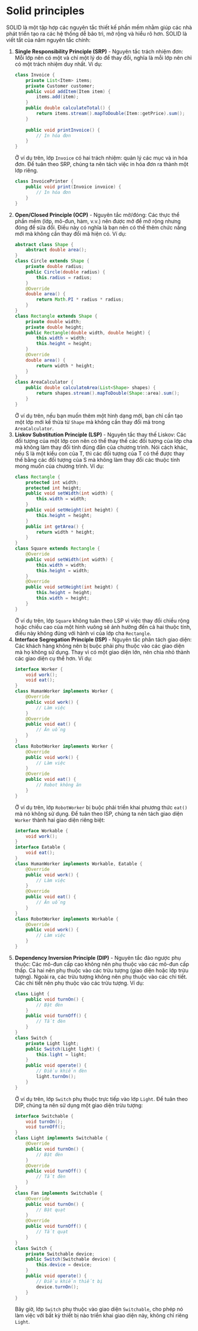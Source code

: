 # Solid principles

SOLID là một tập hợp các nguyên tắc thiết kế phần mềm nhằm giúp các nhà phát triển tạo ra các hệ thống dễ bảo trì, mở
rộng và hiểu rõ hơn. SOLID là viết tắt của năm nguyên tắc chính:

1. **Single Responsibility Principle (SRP)** - Nguyên tắc trách nhiệm đơn: Mỗi lớp nên có một và chỉ một lý do để thay
   đổi, nghĩa là mỗi lớp nên chỉ có một trách nhiệm duy nhất.
   Vi dụ:
    ```java
    class Invoice {
        private List<Item> items;   
        private Customer customer;
        public void addItem(Item item) {
            items.add(item);
        }
        public double calculateTotal() {
            return items.stream().mapToDouble(Item::getPrice).sum();
        }
        
        public void printInvoice() {
            // In hóa đơn
        }
    }
    ```
   Ở ví dụ trên, lớp `Invoice` có hai trách nhiệm: quản lý các mục và in hóa đơn. Để tuân theo SRP, chúng ta nên tách
   việc in hóa đơn ra thành một lớp riêng.
    ```java
    class InvoicePrinter {
        public void print(Invoice invoice) {
            // In hóa đơn
        }
    }
    ```
2. **Open/Closed Principle (OCP)** - Nguyên tắc mở/đóng: Các thực thể phần mềm (lớp, mô-đun, hàm, v.v.) nên được mở để
   mở rộng nhưng đóng để sửa đổi. Điều này có nghĩa là bạn nên có thể thêm chức năng mới mà không cần thay đổi mã hiện
   có.
   Ví dụ:
    ```java
    abstract class Shape {
        abstract double area();
    }
    class Circle extends Shape {
        private double radius;
        public Circle(double radius) {
            this.radius = radius;
        }
        @Override
        double area() {
            return Math.PI * radius * radius;
        }
    }
    class Rectangle extends Shape {
        private double width;
        private double height;
        public Rectangle(double width, double height) {
            this.width = width;
            this.height = height;
        }
        @Override
        double area() {
            return width * height;
        }
    }
    class AreaCalculator {
        public double calculateArea(List<Shape> shapes) {
            return shapes.stream().mapToDouble(Shape::area).sum();
        }
    }
    ```
   Ở ví dụ trên, nếu bạn muốn thêm một hình dạng mới, bạn chỉ cần tạo một lớp mới kế thừa từ `Shape` mà không cần thay
   đổi mã trong `AreaCalculator`.
3. **Liskov Substitution Principle (LSP)** - Nguyên tắc thay thế Liskov: Các đối tượng của một lớp con nên có thể thay
   thế các đối tượng của lớp cha mà không làm thay đổi tính đúng đắn của chương trình. Nói cách khác, nếu S là một kiểu
   con của T, thì các đối tượng của T có thể được thay thế bằng các đối tượng của S mà không làm thay đổi các thuộc tính
   mong muốn của chương trình.
   Ví dụ:
    ```java
    class Rectangle {
        protected int width;
        protected int height;
        public void setWidth(int width) {
            this.width = width;
        }
        public void setHeight(int height) {
            this.height = height;
        }
        public int getArea() {
            return width * height;
        }
    }
    class Square extends Rectangle {
        @Override
        public void setWidth(int width) {
            this.width = width;
            this.height = width;
        }
        @Override
        public void setHeight(int height) {
            this.height = height;
            this.width = height;
        }
    }
    ```
   Ở ví dụ trên, lớp `Square` không tuân theo LSP vì việc thay đổi chiều rộng hoặc chiều cao của một hình vuông sẽ ảnh
   hưởng đến cả hai thuộc tính, điều này không đúng với hành vi của lớp cha `Rectangle`.
4. **Interface Segregation Principle (ISP)** - Nguyên tắc phân tách giao diện: Các khách hàng không nên bị buộc phải phụ
   thuộc vào các giao diện mà họ không sử dụng. Thay vì có một giao diện lớn, nên chia nhỏ thành các giao diện cụ thể
   hơn.
   Ví dụ:
    ```java
    interface Worker {
        void work();
        void eat();
    }
    class HumanWorker implements Worker {
        @Override
        public void work() {
            // Làm việc
        }
        @Override
        public void eat() {
            // Ăn uống
        }
    }
    class RobotWorker implements Worker {
        @Override
        public void work() {
            // Làm việc
        }
        @Override
        public void eat() {
            // Robot không ăn
        }
    }
   ```
   Ở ví dụ trên, lớp `RobotWorker` bị buộc phải triển khai phương thức `eat()` mà nó không sử dụng. Để tuân theo ISP,
   chúng ta nên tách giao diện `Worker` thành hai giao diện riêng biệt:
    ```java
    interface Workable {
        void work();
    }
    interface Eatable {
        void eat();
    }
    class HumanWorker implements Workable, Eatable {
        @Override
        public void work() {
            // Làm việc
        }
        @Override
        public void eat() {
            // Ăn uống
        }
    }
    class RobotWorker implements Workable {
        @Override
        public void work() {
            // Làm việc
        }
    }
    ```
5. **Dependency Inversion Principle (DIP)** - Nguyên tắc đảo ngược phụ thuộc: Các mô-đun cấp cao không nên phụ thuộc vào
   các mô-đun cấp thấp. Cả hai nên phụ thuộc vào các trừu tượng (giao diện hoặc lớp trừu tượng). Ngoài ra, các trừu
   tượng không nên phụ thuộc vào các chi tiết. Các chi tiết nên phụ thuộc vào các trừu tượng.
   Ví dụ:
    ```java
    class Light {
        public void turnOn() {
            // Bật đèn
        }
        public void turnOff() {
            // Tắt đèn
        }
    }
    class Switch {
        private Light light;
        public Switch(Light light) {
            this.light = light;
        }
        public void operate() {
            // Điều khiển đèn
            light.turnOn();
        }
    }
    ```
   Ở ví dụ trên, lớp `Switch` phụ thuộc trực tiếp vào lớp `Light`. Để tuân theo DIP, chúng ta nên sử dụng một giao diện
   trừu tượng:
    ```java
    interface Switchable {
        void turnOn();
        void turnOff();
    }
    class Light implements Switchable {
        @Override
        public void turnOn() {
            // Bật đèn
        }
        @Override
        public void turnOff() {
            // Tắt đèn
        }
    }
    class Fan implements Switchable {
        @Override
        public void turnOn() {
            // Bật quạt
        }
        @Override
        public void turnOff() {
            // Tắt quạt
        }
    }
    class Switch {
        private Switchable device;
        public Switch(Switchable device) {
            this.device = device;
        }
        public void operate() {
            // Điều khiển thiết bị
            device.turnOn();
        }
    }
    ```
   Bây giờ, lớp `Switch` phụ thuộc vào giao diện `Switchable`, cho phép nó làm việc với bất kỳ thiết bị nào triển khai
   giao diện này, không chỉ riêng `Light`.